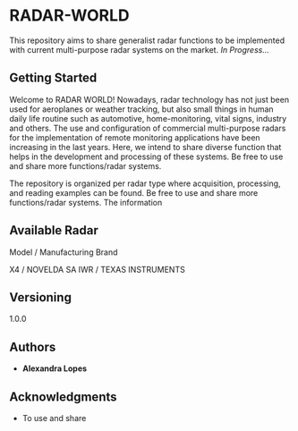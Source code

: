 # RADAR-WORLD

This repository aims to share generalist radar functions to be implemented with current multi-purpose radar systems on the market. 
*In Progress...*

## Getting Started

Welcome to RADAR WORLD! Nowadays, radar technology has not just been used for aeroplanes or weather tracking, but also small things in human daily life routine such as automotive, home-monitoring, vital signs, industry and others. The use and configuration of commercial multi-purpose radars for the implementation of remote monitoring applications have been increasing in the last years. Here, we intend to share diverse function that helps in the development and processing of these systems. Be free to use and share more functions/radar systems.

The repository is organized per radar type where acquisition, processing, and reading examples can be found.  Be free to use and share more functions/radar systems. The information 

## Available Radar

Model / Manufacturing Brand

X4 / NOVELDA SA
IWR / TEXAS INSTRUMENTS

## Versioning

1.0.0

## Authors

* **Alexandra Lopes** 

## Acknowledgments

* To use and share
